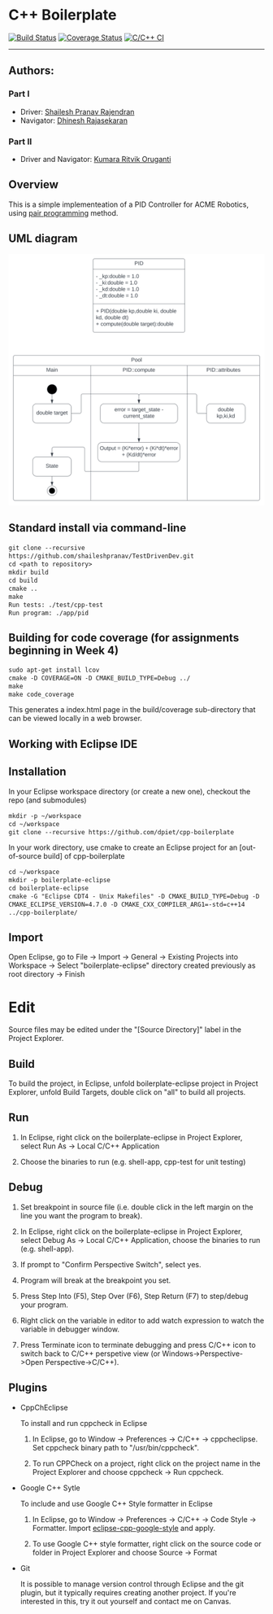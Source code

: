# C++ Boilerplate
[![Build Status](https://app.travis-ci.com/shaileshpranav/TestDrivenDev.svg?branch=master)](https://app.travis-ci.com/shaileshpranav/TestDrivenDev)
[![Coverage Status](https://coveralls.io/repos/github/shaileshpranav/TestDrivenDev/badge.svg?branch=master)](https://coveralls.io/github/shaileshpranav/TestDrivenDev?branch=master)
[![C/C++ CI](https://github.com/shaileshpranav/TestDrivenDev/actions/workflows/ci.yml/badge.svg)](https://github.com/shaileshpranav/TestDrivenDev/actions/workflows/ci.yml)

---

## Authors:
### Part I
- Driver: [Shailesh Pranav Rajendran](https://github.com/shaileshpranav)
- Navigator: [Dhinesh Rajasekaran](https://github.com/stark-2000)

### Part II
- Driver and Navigator: [Kumara Ritvik Oruganti](https://www.github.com/okritvik)

## Overview
 This is a simple implementeation of a PID Controller for ACME Robotics, using [pair programming](https://en.wikipedia.org/wiki/Pair_programming) method.

## UML diagram
<img title="UML" alt="UML diagram for the PID controller" src="uml/UML_PID.svg">

## Standard install via command-line
```
git clone --recursive https://github.com/shaileshpranav/TestDrivenDev.git
cd <path to repository>
mkdir build
cd build
cmake ..
make
Run tests: ./test/cpp-test
Run program: ./app/pid
```

## Building for code coverage (for assignments beginning in Week 4)
```
sudo apt-get install lcov
cmake -D COVERAGE=ON -D CMAKE_BUILD_TYPE=Debug ../
make
make code_coverage
```
This generates a index.html page in the build/coverage sub-directory that can be viewed locally in a web browser.

## Working with Eclipse IDE ##

## Installation

In your Eclipse workspace directory (or create a new one), checkout the repo (and submodules)
```
mkdir -p ~/workspace
cd ~/workspace
git clone --recursive https://github.com/dpiet/cpp-boilerplate
```

In your work directory, use cmake to create an Eclipse project for an [out-of-source build] of cpp-boilerplate

```
cd ~/workspace
mkdir -p boilerplate-eclipse
cd boilerplate-eclipse
cmake -G "Eclipse CDT4 - Unix Makefiles" -D CMAKE_BUILD_TYPE=Debug -D CMAKE_ECLIPSE_VERSION=4.7.0 -D CMAKE_CXX_COMPILER_ARG1=-std=c++14 ../cpp-boilerplate/
```

## Import

Open Eclipse, go to File -> Import -> General -> Existing Projects into Workspace -> 
Select "boilerplate-eclipse" directory created previously as root directory -> Finish

# Edit

Source files may be edited under the "[Source Directory]" label in the Project Explorer.


## Build

To build the project, in Eclipse, unfold boilerplate-eclipse project in Project Explorer,
unfold Build Targets, double click on "all" to build all projects.

## Run

1. In Eclipse, right click on the boilerplate-eclipse in Project Explorer,
select Run As -> Local C/C++ Application

2. Choose the binaries to run (e.g. shell-app, cpp-test for unit testing)


## Debug


1. Set breakpoint in source file (i.e. double click in the left margin on the line you want 
the program to break).

2. In Eclipse, right click on the boilerplate-eclipse in Project Explorer, select Debug As -> 
Local C/C++ Application, choose the binaries to run (e.g. shell-app).

3. If prompt to "Confirm Perspective Switch", select yes.

4. Program will break at the breakpoint you set.

5. Press Step Into (F5), Step Over (F6), Step Return (F7) to step/debug your program.

6. Right click on the variable in editor to add watch expression to watch the variable in 
debugger window.

7. Press Terminate icon to terminate debugging and press C/C++ icon to switch back to C/C++ 
perspetive view (or Windows->Perspective->Open Perspective->C/C++).


## Plugins

- CppChEclipse

    To install and run cppcheck in Eclipse

    1. In Eclipse, go to Window -> Preferences -> C/C++ -> cppcheclipse.
    Set cppcheck binary path to "/usr/bin/cppcheck".

    2. To run CPPCheck on a project, right click on the project name in the Project Explorer 
    and choose cppcheck -> Run cppcheck.


- Google C++ Sytle

    To include and use Google C++ Style formatter in Eclipse

    1. In Eclipse, go to Window -> Preferences -> C/C++ -> Code Style -> Formatter. 
    Import [eclipse-cpp-google-style][reference-id-for-eclipse-cpp-google-style] and apply.

    2. To use Google C++ style formatter, right click on the source code or folder in 
    Project Explorer and choose Source -> Format

[reference-id-for-eclipse-cpp-google-style]: https://raw.githubusercontent.com/google/styleguide/gh-pages/eclipse-cpp-google-style.xml

- Git

    It is possible to manage version control through Eclipse and the git plugin, but it typically requires creating another project. If you're interested in this, try it out yourself and contact me on Canvas.
